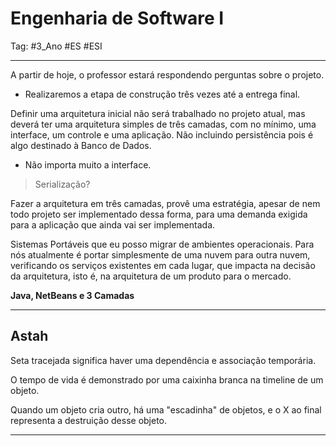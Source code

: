 # Engenharia de Software I

Tag: #3_Ano #ES #ESI

---

A partir de hoje, o professor estará respondendo perguntas sobre o projeto.
- Realizaremos a etapa de construção três vezes até a entrega final.

Definir uma arquitetura inicial não será trabalhado no projeto atual, mas deverá ter uma arquitetura simples de três camadas, com no mínimo, uma interface, um controle e uma aplicação. Não incluindo persistência pois é algo destinado à Banco de Dados.
- Não importa muito a interface.
> Serialização?

Fazer a arquitetura em três camadas, provê uma estratégia, apesar de nem todo projeto ser implementado dessa forma, para uma demanda exigida para a aplicação que ainda vai ser implementada.

Sistemas Portáveis que eu posso migrar de ambientes operacionais. Para nós atualmente é portar simplesmente de uma nuvem para outra nuvem, verificando os serviços existentes em cada lugar, que impacta na decisão da arquitetura, isto é, na arquitetura de um produto para o mercado.

**Java, NetBeans e 3 Camadas**

---

## Astah

Seta tracejada significa haver uma dependência e associação temporária. 

O tempo de vida é demonstrado por uma caixinha branca na timeline de um objeto.

Quando um objeto cria outro, há uma "escadinha" de objetos, e o X ao final representa a destruição desse objeto.

---

